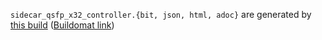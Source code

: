 `sidecar_qsfp_x32_controller.{bit, json, html, adoc}` are generated by
[this build](https://github.com/oxidecomputer/quartz/runs/24553201323)
([Buildomat link](https://buildomat.eng.oxide.computer/wg/0/details/01HWZ5EMTZQP0E1J6VC0B7HN7B/eFDs3BsWv2hZTd9FTu1hyfw4bPim0EowuBMTLdBxT4QAIFFT/01HWZ5EW5QMFV3PW3TRH7S7GKG))
